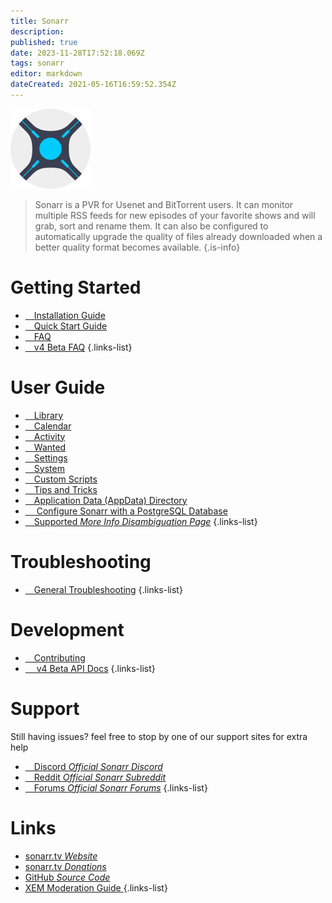 ```yaml
---
title: Sonarr
description: 
published: true
date: 2023-11-28T17:52:18.069Z
tags: sonarr
editor: markdown
dateCreated: 2021-05-16T16:59:52.354Z
---
```


![128.png](/assets/sonarr/logos/128.png)

> Sonarr is a PVR for Usenet and BitTorrent users. It can monitor multiple RSS feeds for new episodes of your favorite shows and will grab, sort and rename them. It can also be configured to automatically upgrade the quality of files already downloaded when a better quality format becomes available.
{.is-info}

# Getting Started

- [<i class="fas fa-plus-square"></i>&emsp;Installation Guide](/sonarr/installation)
- [<i class="fas fa-book-open"></i>&emsp;Quick Start Guide](/sonarr/quick-start-guide)
- [<i class="far fa-question-circle"></i>&emsp;FAQ](/sonarr/faq)
- [<i class="far fa-question-circle"></i>&emsp;v4 Beta FAQ](/sonarr/faq-v4)
{.links-list}

# User Guide

- [<i class="fas fa-play"></i>&emsp;Library](/sonarr/library)
- [<i class="fas fa-calendar-alt"></i>&emsp;Calendar](/sonarr/calendar)
- [<i class="fas fa-clock"></i>&emsp;Activity](/sonarr/activity)
- [<i class="fas fa-search-minus"></i>&emsp;Wanted](/sonarr/wanted)
- [<i class="fas fa-cogs"></i>&emsp;Settings](/sonarr/settings)
- [<i class="fas fa-laptop"></i>&emsp;System](/sonarr/system)
- [<i class="fas fa-scroll"></i>&emsp;Custom Scripts](/sonarr/custom-scripts)
- [<i class="fas fa-gifts"></i>&emsp;Tips and Tricks](/sonarr/tips-and-tricks)
- [<i class="fas fa-database"></i>&emsp;Application Data (AppData) Directory](/sonarr/appdata-directory)
- [<i class="fas fa-server"></i>&emsp; Configure Sonarr with a PostgreSQL Database](/sonarr/postgres-setup)
- [<i class="fas fa-cogs"></i>&emsp;Supported *More Info Disambiguation Page*](/sonarr/supported)
{.links-list}

# Troubleshooting

- [<i class="far fa-life-ring"></i>&emsp;General Troubleshooting](/sonarr/troubleshooting)
{.links-list}

# Development

- [<i class="fas fa-laptop-code"></i>&emsp;Contributing](/sonarr/contributing)
- [<i class="fas fa-book"></i>&emsp; v4 Beta API Docs](https://sonarr.tv/docs/api)
{.links-list}

# Support

Still having issues? feel free to stop by one of our support sites for extra help

- [<i class="fab fa-discord"></i>&emsp;Discord *Official Sonarr Discord*](https://discord.sonarr.tv/)
- [<i class="fab fa-reddit"></i>&emsp;Reddit *Official Sonarr Subreddit*](https://reddit.com/r/sonarr)
- [<i class="fab fa-wpforms"></i>&emsp;Forums *Official Sonarr Forums*](https://forums.sonarr.tv/)
{.links-list}

# Links

- [sonarr.tv *Website*](https://sonarr.tv)
- [sonarr.tv *Donations*](https://sonarr.tv/donate)
- [GitHub *Source Code*](https://github.com/sonarr/sonarr)
- [XEM Moderation Guide *<i class="fab fa-xing"></i>*](/sonarr/xem-guide)
{.links-list}
